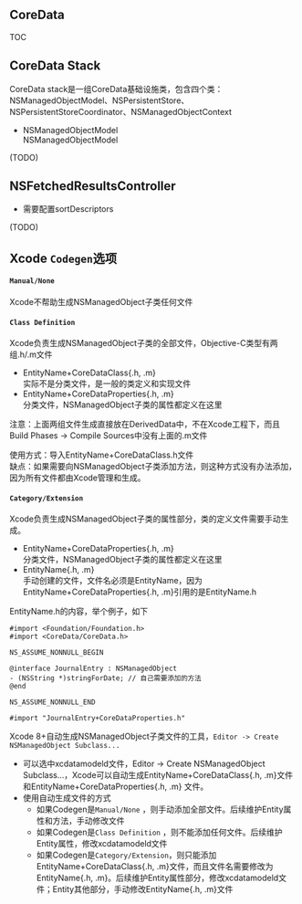 ## CoreData 

TOC

## CoreData Stack

CoreData stack是一组CoreData基础设施类，包含四个类：NSManagedObjectModel、NSPersistentStore、NSPersistentStoreCoordinator、NSManagedObjectContext

* NSManagedObjectModel    
NSManagedObjectModel

(TODO)

## NSFetchedResultsController

* 需要配置sortDescriptors

(TODO)

## Xcode `Codegen`选项

#### `Manual/None`    
Xcode不帮助生成NSManagedObject子类任何文件

#### `Class Definition`

Xcode负责生成NSManagedObject子类的全部文件，Objective-C类型有两组.h/.m文件
     
* EntityName+CoreDataClass{.h, .m}    
  实际不是分类文件，是一般的类定义和实现文件   
* EntityName+CoreDataProperties{.h, .m}     
  分类文件，NSManagedObject子类的属性都定义在这里
   
> 
注意：上面两组文件生成直接放在DerivedData中，不在Xcode工程下，而且Build Phases -> Compile Sources中没有上面的.m文件

使用方式：导入EntityName+CoreDataClass.h文件   
缺点：如果需要向NSManagedObject子类添加方法，则这种方式没有办法添加，因为所有文件都由Xcode管理和生成。

#### `Category/Extension`    
Xcode负责生成NSManagedObject子类的属性部分，类的定义文件需要手动生成。

* EntityName+CoreDataProperties{.h, .m}     
  分类文件，NSManagedObject子类的属性都定义在这里
* EntityName{.h, .m}    
  手动创建的文件，文件名必须是EntityName，因为EntityName+CoreDataProperties{.h, .m}引用的是EntityName.h

EntityName.h的内容，举个例子，如下

```
#import <Foundation/Foundation.h>
#import <CoreData/CoreData.h>

NS_ASSUME_NONNULL_BEGIN

@interface JournalEntry : NSManagedObject
- (NSString *)stringForDate; // 自己需要添加的方法
@end

NS_ASSUME_NONNULL_END

#import "JournalEntry+CoreDataProperties.h"
```

Xcode 8+自动生成NSManagedObject子类文件的工具，`Editor -> Create NSManagedObject Subclass...`    

* 可以选中xcdatamodeld文件，Editor -> Create NSManagedObject Subclass...，Xcode可以自动生成EntityName+CoreDataClass{.h, .m}文件和EntityName+CoreDataProperties{.h, .m} 文件。  
* 使用自动生成文件的方式   
  * 如果Codegen是`Manual/None` ，则手动添加全部文件。后续维护Entity属性和方法，手动修改文件
  * 如果Codegen是`Class Definition` ，则不能添加任何文件。后续维护Entity属性，修改xcdatamodeld文件
  * 如果Codegen是`Category/Extension`，则只能添加EntityName+CoreDataClass{.h, .m}文件，而且文件名需要修改为EntityName{.h, .m}。后续维护Entity属性部分，修改xcdatamodeld文件；Entity其他部分，手动修改EntityName{.h, .m}文件






